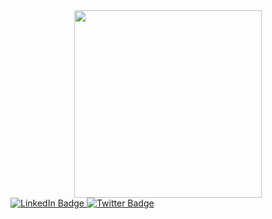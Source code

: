 <div id="header" align="center">
  <img src="https://media.giphy.com/media/fQZX2aoRC1Tqw/giphy.gif" width="300"/>
</div>

<div id="badges">
  <a href="https://www.linkedin.com/in/alessandrodavini">
    <img src="https://img.shields.io/badge/LinkedIn-blue?style=for-the-badge&logo=linkedin&logoColor=white" alt="LinkedIn Badge"/>
  </a>
  <a href="https://twitter.com/AleDavini97">
    <img src="https://img.shields.io/badge/Twitter-blue?style=for-the-badge&logo=twitter&logoColor=white" alt="Twitter Badge"/>
  </a>
</div>

